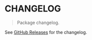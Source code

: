 # CHANGELOG

> Package changelog.

See [GitHub Releases](https://github.com/stdlib-js/math-iter-special-ln/releases) for the changelog.